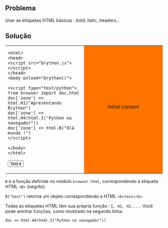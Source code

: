 Problema
--------

Usar as etiquetas HTML básicas : bold, italic, headers...


Solução
-------


<table width="100%">
<tr>
<td style="width:50%;">

    <html>
    <head>
    <script src="brython.js"></script>
    </head>
    <body onload="brython()">
    
    <script type="text/python">
    from browser import doc,html
    doc['zone'] <= html.H1("Apresentando Brython")
    doc['zone'] <= html.H4(html.I("Python no navegador"))
    doc['zone'] <= html.B("Olá mundo !")
    </script>
    
    </body>
    </html>

<button onclick="fill_zone()">Test it</button>
</td>
<td id="zone" style="background-color:#FF7400;text-align:center;">Initial content<p>
</td>
</tr>
</table>

<script type="text/python3">
def fill_zone():
    from browser import doc,html
    doc['zone'] <= html.H1("Introducing Brython")
    doc['zone'] <= html.H4(html.I("Python in the browser"))
    doc['zone'] <= html.B("Hello world !")
</script>

`B` é a função definida no módulo `browser.html`, correspondendo à
etiqueta HTML `<B>` (negrito).

`B("text")` retorna um objeto correspondendo a HTML `<b>text</b>`.

Todas as etiquetas HTML têm sua própria função : `I, H1, H2,...`. Você
pode aninhar funções, como mostrado na segunda linha:

    doc <= html.H4(html.I("Python no navegador"))

